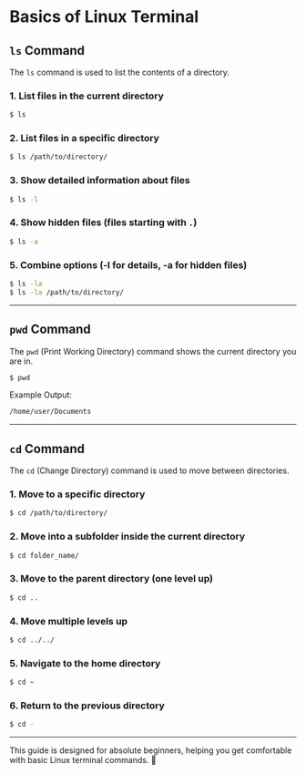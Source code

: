 # Basics of Linux Terminal

## `ls` Command
The `ls` command is used to list the contents of a directory.

### **1. List files in the current directory**
```sh
$ ls
```

### **2. List files in a specific directory**
```sh
$ ls /path/to/directory/
```

### **3. Show detailed information about files**
```sh
$ ls -l
```

### **4. Show hidden files (files starting with `.`)**
```sh
$ ls -a
```

### **5. Combine options (-l for details, -a for hidden files)**
```sh
$ ls -la
$ ls -la /path/to/directory/
```

---

## `pwd` Command
The `pwd` (Print Working Directory) command shows the current directory you are in.

```sh
$ pwd
```

Example Output:
```sh
/home/user/Documents
```

---

## `cd` Command
The `cd` (Change Directory) command is used to move between directories.

### **1. Move to a specific directory**
```sh
$ cd /path/to/directory/
```

### **2. Move into a subfolder inside the current directory**
```sh
$ cd folder_name/
```

### **3. Move to the parent directory (one level up)**
```sh
$ cd ..
```

### **4. Move multiple levels up**
```sh
$ cd ../../
```

### **5. Navigate to the home directory**
```sh
$ cd ~
```

### **6. Return to the previous directory**
```sh
$ cd -
```

---

This guide is designed for absolute beginners, helping you get comfortable with basic Linux terminal commands. 🚀
